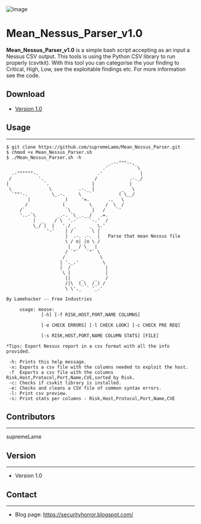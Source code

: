 ![Image](http://www.how-to-draw-cartoons-online.com/image-files/cartoon_moose.gif "icon")

Mean_Nessus_Parser_v1.0
======
**Mean_Nessus_Parser_v1.0** is a simple bash script accepting as an input a Nessus CSV output. This tools is using the Python CSV library to run properly (csvtkit). With this tool you can categorise the your finding to Critical, High, Low, see the exploitable findings etc. For more information see the code.

## Download
* [Version 1.0](https://github.com/supremeLame/Solidity_Require_Use.git)

## Usage
---
```
$ git clone https://github.com/supremeLame/Mean_Nessus_Parser.git
$ chmod +x Mean_Nessus_Parser.sh
$ ./Mean_Nessus_Parser.sh -h
                                      _.--"""--,
                                    .'          `\
  .-""""""-.                      .'              |
 /          '.                   /            .-._/
|             `.                |             |
 \              \          .-._ |          _   \
  `""'-.         \_.-.     \   `          ( \__/
        |             )     '=.       .,   \  
       /             (         \     /  \  /
     /`               `\        |   /    `'
     '..-`\        _.-. `\ _.__/   .=.
          |  _    / \  '.-`    `-.'  /
          \_/ |  |   './ _     _  \.'
               '-'    | /       \ |  
                      |  .-. .-.  |   Parse that mean Nessus file
                      \ / o| |o \ /   
                       |   / \   |            
                      / `"`   `"` \
                     /             \
                    | '._.'         \
                    |  /             |
                     \ |             |
                      ||    _    _   /
                      /|\  (_\  /_) /
                      \ \'._  ` '_.'

By Lamehacker -- Free Industries

 	 usage: moose:
			 [-h] [-f RISK,HOST,PORT,NAME COLUMNS] 

			 [-e CHECK ERRORS] [-l CHECK LOOK] [-c CHECK PRE REQ] 

			 [-s RISK,HOST,PORT,NAME COLUMN STATS] [FILE] 

*Tips: Export Nessus report in a csv format with all the info provided.

 -h: Prints this help message.
 -x: Exports a csv file with the columns needed to exploit the host.
 -f  Exports a csv file with the columns Risk,Host,Protocol,Port,Name,CVE,sorted by Risk.
 -c: Checks if csvkit library is installed.
 -e: Checks and cleans a CSV file of common syntax errors.
 -l: Print csv preview.
 -s: Print stats per columns - Risk,Host,Protocol,Port,Name,CVE
```

## Contributors
---
supremeLame

## Version 
---

* Version 1.0

## Contact
---

* Blog page: https://securityhorror.blogspot.com/
